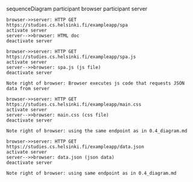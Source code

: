 sequenceDiagram
participant browser
participant server

    browser->>server: HTTP GET https://studies.cs.helsinki.fi/exampleapp/spa
    activate server
    server-->>browser: HTML doc
    deactivate server

    browser->>server: HTTP GET https://studies.cs.helsinki.fi/exampleapp/spa.js
    activate server
    server-->>browser: spa.js (js file)
    deactivate server

    Note right of browser: Browser executes js code that requests JSON data from server

    browser->>server: HTTP GET https://studies.cs.helsinki.fi/exampleapp/main.css
    activate server
    server-->>browser: main.css (css file)
    deactivate server

    Note right of browser: using the same endpoint as in 0.4_diagram.md

    browser->>server: HTTP GET https://studies.cs.helsinki.fi/exampleapp/data.json
    activate server
    server-->>browser: data.json (json data)
    deactivate server

    Note right of browser: using same endpoint as in 0.4_diagram.md
